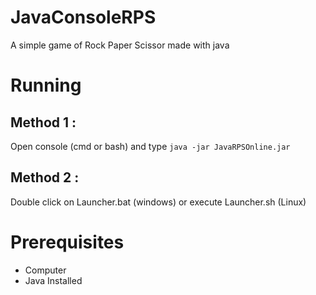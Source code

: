 # JavaConsoleRPS
A simple game of Rock Paper Scissor made with java

# Running
## Method 1 :
Open console (cmd or bash) and type `java -jar JavaRPSOnline.jar`

## Method 2 :
Double click on Launcher.bat (windows) or execute Launcher.sh (Linux)

# Prerequisites
- Computer
- Java Installed

